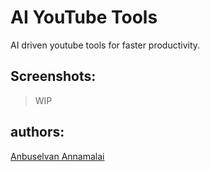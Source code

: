 # AI YouTube Tools

AI driven youtube tools for faster productivity.

## Screenshots:

> WIP

## authors:

[Anbuselvan Annamalai](https://fb.me/anburocky3)
